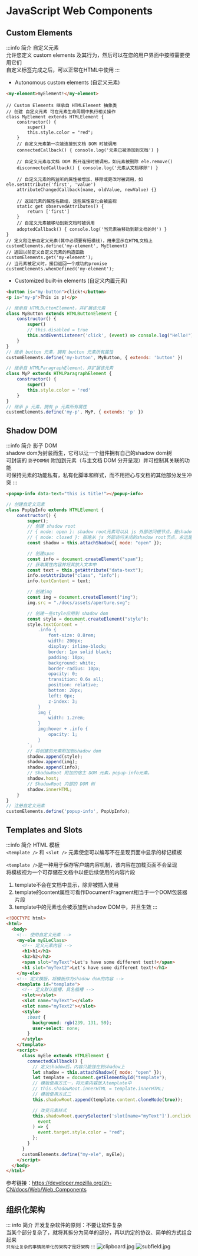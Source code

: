 # JavaScript Web Components
## Custom Elements
:::info 简介
自定义元素  
允许您定义 custom elements 及其行为，然后可以在您的用户界面中按照需要使用它们  
自定义标签完成之后，可以正常在HTML中使用
:::
- Autonomous custom elements (自定义元素)

```html
<my-element>myElement!</my-element>
```

```js{1,2}
// Custom Elements 继承自 HTMLElement 抽象类
// 创建 自定义元素 可在元素生命周期中执行相关操作
class MyElement extends HTMLElement {
    constructor() {
        super()
        this.style.color = "red";
    }
    // 自定义元素第一次被连接到文档 DOM 时被调用
    connectedCallback() { console.log('元素已被添加到文档') }

    // 自定义元素与文档 DOM 断开连接时被调用，如元素被删除 ele.remove()
    disconnectedCallback() { console.log('元素从文档移除') }

    // 自定义元素的所监听的属性被增加、移除或更改时被调用，如 ele.setAttribute('first', 'value')
    attributeChangedCallback(name, oldValue, newValue) {}

    // 返回元素的属性名数组，这些属性变化会被监视
    static get observedAttributes() {
        return ['first']
    }
    // 自定义元素被移动到新文档时被调用
    adoptedCallback() { console.log('当元素被移动到新文档的时') }
}
// 定义和注册自定义元素(其中必须要有短横线)，用来显示在HTML文档上
customElements.define('my-element', MyElement)
// 返回以前定义自定义元素的构造函数
customElements.get('my-element');
// 当元素被定义时，接口返回一个成功的promise
customElements.whenDefined('my-element');
```
- Customized built-in elements (自定义内置元素)

```html
<button is="my-button">click!</button>
<p is="my-p">This is p!</p>
```

```js
// 继承自 HTMLButtonElement，并扩展该元素
class MyButton extends HTMLButtonElement {
    constructor() {
        super()
        // this.disabled = true
        this.addEventListener('click', (event) => console.log("Hello!"))
    }
}
// 继承 button 元素，拥有 button 元素所有属性
customElements.define('my-button', MyButton, { extends: 'button' })

// 继承自 HTMLParagraphElement，并扩展该元素
class MyP extends HTMLParagraphElement {
    constructor() {
        super()
        this.style.color = 'red'
    }
}
// 继承 p 元素，拥有 p 元素所有属性
customElements.define('my-p', MyP, { extends: 'p' })
```
## Shadow DOM
:::info 简介
影子 DOM  
shadow dom为封装而生，它可以让一个组件拥有自己的shadow dom树  
可封装的 `影子DOM树` 附加到元素（与主文档 DOM 分开呈现）并可控制其关联的功能  
可保持元素的功能私有，私有化脚本和样式，而不用担心与文档的其他部分发生冲突
:::
```html
<popup-info data-text="this is title!"></popup-info>
```
```js
// 创建自定义元素
class PopUpInfo extends HTMLElement {
    constructor() {
        super();
        // 创建 shadow root
        // { mode: open }: shadow root元素可以从 js 外部访问根节点，是shadow tree
        // { mode: closed }: 拒绝从 js 外部访问关闭的shadow root节点，永远是null
        const shadow = this.attachShadow({ mode: "open" });

        // 创建span
        const info = document.createElement("span");
        // 获取属性内容并将其放入文本中
        const text = this.getAttribute("data-text");
        info.setAttribute("class", "info");
        info.textContent = text;

        // 创建img
        const img = document.createElement("img");
        img.src = "./docs/assets/aperture.svg";

        // 创建一些style应用到 shadow dom
        const style = document.createElement("style");
        style.textContent = `
            .info {
                font-size: 0.8rem;
                width: 200px;
                display: inline-block;
                border: 1px solid black;
                padding: 10px;
                background: white;
                border-radius: 10px;
                opacity: 0;
                transition: 0.6s all;
                position: relative;
                bottom: 20px;
                left: 0px;
                z-index: 3;
            }
            img {
                width: 1.2rem;
            }
            img:hover + .info {
                opacity: 1;
            }
        `;
        // 将创建的元素附加到shadow dom
        shadow.append(style);
        shadow.append(img);
        shadow.append(info);
        // ShadowRoot 附加的宿主 DOM 元素，popup-info元素。
        shadow.host;
        // ShadowRoot 内部的 DOM 树
        shadow.innerHTML;
    }
}
// 注册自定义元素
customElements.define('popup-info', PopUpInfo);
```
## Templates and Slots
:::info 简介
HTML 模板  
`<template />` 和 `<slot />` 元素使您可以编写不在呈现页面中显示的标记模板

`<template />`是一种用于保存客户端内容机制，该内容在加载页面不会呈现  
将模板视为一个可存储在文档中以便后续使用的内容片段
1. template不会在文档中显示，除非被插入使用
2. template的content属性可看作DocumentFragment相当于一个DOM包装器片段
3. template中的元素也会被添加到shadow DOM中，并且生效
:::
```html
<!DOCTYPE html>
<html>
  <body>
    <!-- 使用自定义元素 -->
    <my-ele myELeClass>
      <!-- 定义元素内容 -->
      <h1>h1</h1>
      <h2>h2</h2>
      <span slot="myText">Let's have some different text!</span>
      <h1 slot="myText2">Let's have some different text!</h1>
    </my-ele>
    <!-- 定义模版，将模板作为shadow dom的内容 -->
    <template id="template">
      <!-- 定义默认插槽、具名插槽 -->
      <slot></slot>
      <slot name="myText"></slot>
      <slot name="myText2"></slot>
      <style>
        :host {
          background: rgb(239, 131, 59);
          user-select: none;
        }
      </style>
    </template>
    <script>
      class myEle extends HTMLElement {
        connectedCallback() {
          // 定义shadow后，内容只能挂在到shadow上
          let shadow = this.attachShadow({ mode: "open" });
          let template = document.getElementById("template");
          // 模版使用方式一，将元素内容放入template中
          // this.shadowRoot.innerHTML = template.innerHTML;
          // 模版使用方式二
          this.shadowRoot.append(template.content.cloneNode(true));

          // 改变元素样式
          this.shadowRoot.querySelector('slot[name="myText"]').onclick = (
            event
          ) => {
            event.target.style.color = "red";
          };
        }
      }
      customElements.define("my-ele", myEle);
    </script>
  </body>
</html>
```
参考链接：https://developer.mozilla.org/zh-CN/docs/Web/Web_Components  
## 组织化架构
::: info 简介
开发复杂软件的原则：不要让软件复杂  
当某个部分复杂了，就将其拆分为简单的部分，再以约定的协议、简单的方式组合起来  
`只有让复杂的事情简单化的架构才是好架构`
:::
![clipboard.jpg](./assets/clipboard.jpg)
![subfield.jpg](./assets/subfield.jpg)
